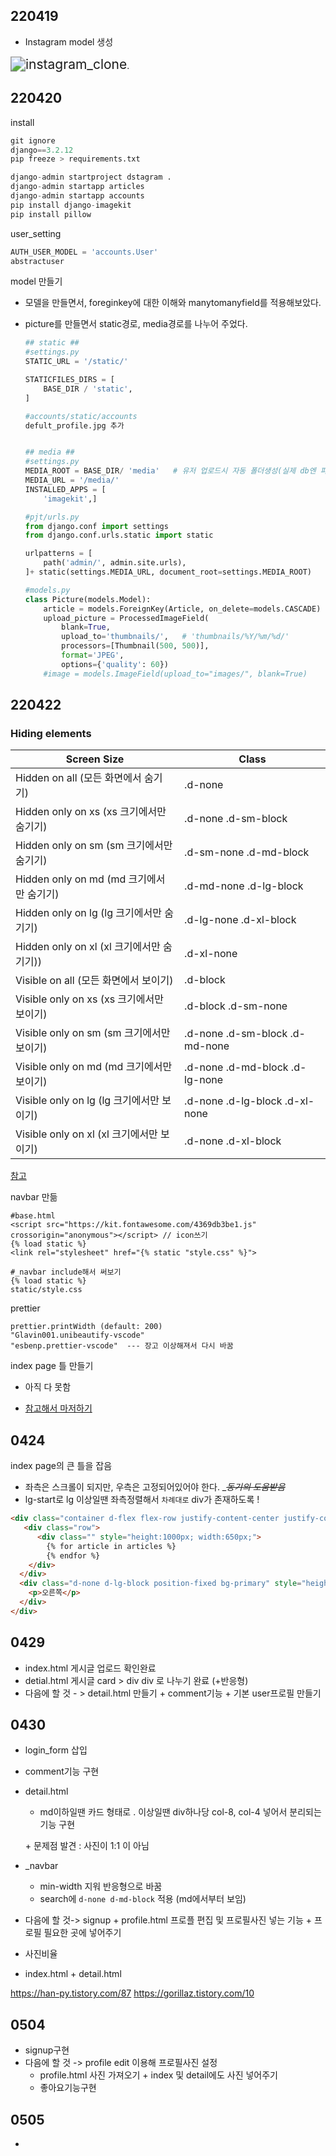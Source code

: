 ## 220419

- Instagram model 생성

<img src="images/instagram_clone.PNG" alt="instagram_clone" style="zoom:150%;" />.



## 220420

install

```python
git ignore
django==3.2.12
pip freeze > requirements.txt
```

```python
django-admin startproject dstagram .
django-admin startapp articles
django-admin startapp accounts
pip install django-imagekit
pip install pillow
```

user_setting

```python
AUTH_USER_MODEL = 'accounts.User'
abstractuser
```

model 만들기

- 모델을 만들면서, foreginkey에 대한 이해와 manytomanyfield를 적용해보았다.

- picture를 만들면서 static경로, media경로를 나누어 주었다.

  ```python
  ## static ##
  #settings.py
  STATIC_URL = '/static/'
  
  STATICFILES_DIRS = [
      BASE_DIR / 'static',
  ]
  
  #accounts/static/accounts
  defult_profile.jpg 추가
  
  
  ## media ##
  #settings.py
  MEDIA_ROOT = BASE_DIR/ 'media'   # 유저 업로드시 자동 폴더생성(실제 db엔 파일 경로 저장됨)
  MEDIA_URL = '/media/'
  INSTALLED_APPS = [
      'imagekit',]
  
  #pjt/urls.py
  from django.conf import settings
  from django.conf.urls.static import static
  
  urlpatterns = [
      path('admin/', admin.site.urls),
  ]+ static(settings.MEDIA_URL, document_root=settings.MEDIA_ROOT)
  
  #models.py
  class Picture(models.Model):
      article = models.ForeignKey(Article, on_delete=models.CASCADE)
      upload_picture = ProcessedImageField(
          blank=True,
          upload_to='thumbnails/',   # 'thumbnails/%Y/%m/%d/'
          processors=[Thumbnail(500, 500)],   
          format='JPEG',
          options={'quality': 60})
      #image = models.ImageField(upload_to="images/", blank=True)
  ```



## 220422

### Hiding elements

| **Screen Size**                           | **Class**                      |
| ----------------------------------------- | ------------------------------ |
| Hidden on all (모든 화면에서 숨기기)      | .d-none                        |
| Hidden only on xs (xs 크기에서만 숨기기)  | .d-none .d-sm-block            |
| Hidden only on sm (sm 크기에서만 숨기기)  | .d-sm-none .d-md-block         |
| Hidden only on md (md 크기에서만 숨기기)  | .d-md-none .d-lg-block         |
| Hidden only on lg (lg 크기에서만 숨기기)  | .d-lg-none .d-xl-block         |
| Hidden only on xl (xl 크기에서만 숨기기)) | .d-xl-none                     |
| Visible on all (모든 화면에서 보이기)     | .d-block                       |
| Visible only on xs (xs 크기에서만 보이기) | .d-block .d-sm-none            |
| Visible only on sm (sm 크기에서만 보이기) | .d-none .d-sm-block .d-md-none |
| Visible only on md (md 크기에서만 보이기) | .d-none .d-md-block .d-lg-none |
| Visible only on lg (lg 크기에서만 보이기) | .d-none .d-lg-block .d-xl-none |
| Visible only on xl (xl 크기에서만 보이기) | .d-none .d-xl-block            |

[참고](https://velog.io/@leyuri/bootstrap4-브라우저-크기-별-요소-hidden-visible)

navbar 만듦

```django
#base.html
<script src="https://kit.fontawesome.com/4369db3be1.js" crossorigin="anonymous"></script> // icon쓰기
{% load static %}
<link rel="stylesheet" href="{% static "style.css" %}">

#_navbar include해서 써보기
{% load static %}
static/style.css
```

prettier

```
prettier.printWidth (default: 200)
"Glavin001.unibeautify-vscode"
"esbenp.prettier-vscode"  --- 장고 이상해져서 다시 바꿈
```

index page 틀 만들기

- 아직 다 못함

- [참고해서 마저하기](https://ojji.wayful.com/2013/12/HTML-set-Two-Parallel-DIVs-columns.html)

  

## 0424

index page의 큰 틀을 잡음

- 좌측은 스크롤이 되지만, 우측은 고정되어있어야 한다.   __~~동기의 도움받음~~_
- lg-start로 lg 이상일땐 좌측정렬해서 `차례대로` div가 존재하도록  ! 

```html
<div class="container d-flex flex-row justify-content-center justify-content-lg-start" style="max-width:975px;">
   <div class="row">
      <div class="" style="height:1000px; width:650px;">
        {% for article in articles %}
        {% endfor %}
    </div>
  </div>
  <div class="d-none d-lg-block position-fixed bg-primary" style="height:200px; width:325px; left:50%; transform: translate(163px, 0);">
    <p>오른쪽</p>
  </div>
</div>
```







## 0429

- index.html 게시글 업로드 확인완료
- detial.html 게시글 card > div div 로 나누기 완료 (+반응형)
- 다음에 할 것 - > detail.html 만들기 + comment기능 + 기본 user프로필 만들기



## 0430

- login_form 삽입 

- comment기능 구현

- detail.html

  -  md이하일땐 카드 형태로 . 이상일땐 div하나당 col-8, col-4 넣어서 분리되는 기능 구현

    \+ 문제점 발견 : 사진이 1:1 이 아님

- _navbar 
  - min-width 지워 반응형으로 바꿈
  - search에 `d-none d-md-block` 적용 (md에서부터 보임)



- 다음에 할 것-> signup +  profile.html 프로플 편집 및 프로필사진 넣는 기능 + 프로필 필요한 곳에 넣어주기 
- 사진비율
- index.html + detail.html 

https://han-py.tistory.com/87
https://gorillaz.tistory.com/10



## 0504

- signup구현
- 다음에 할 것  -> profile edit 이용해 프로필사진 설정
  - profile.html 사진 가져오기 + index 및 detail에도 사진 넣어주기
  - 좋아요기능구현





## 0505

- 
